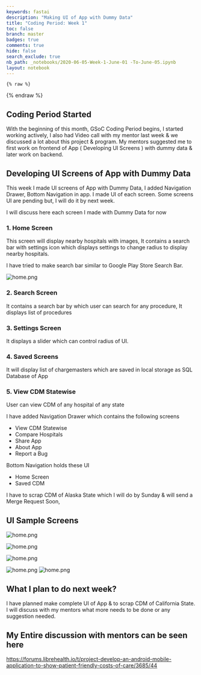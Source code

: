 ```yaml
---
keywords: fastai
description: "Making UI of App with Dummy Data"
title: "Coding Period: Week 1"
toc: false
branch: master
badges: true
comments: true
hide: false
search_exclude: true
nb_path: _notebooks/2020-06-05-Week-1-June-01 -To-June-05.ipynb
layout: notebook
---
```


<!--
#################################################
### THIS FILE WAS AUTOGENERATED! DO NOT EDIT! ###
#################################################
# file to edit: _notebooks/2020-06-05-Week-1-June-01 -To-June-05.ipynb
-->

<div class="container" id="notebook-container">
        
    {% raw %}
    
<div class="cell border-box-sizing code_cell rendered">

</div>
    {% endraw %}

<div class="cell border-box-sizing text_cell rendered"><div class="inner_cell">
<div class="text_cell_render border-box-sizing rendered_html">
<h2 id="Coding-Period-Started">Coding Period Started<a class="anchor-link" href="#Coding-Period-Started"> </a></h2><p>With the beginning of this month, GSoC Coding Period begins, I started working actively, I also had Video call with my mentor last week &amp; we discussed a lot about this project &amp; program. My mentors suggested me to first work on frontend of App ( Developing UI Screens ) with dummy data &amp; later work on backend.</p>
<h2 id="Developing-UI-Screens-of-App-with-Dummy-Data">Developing UI Screens of App with Dummy Data<a class="anchor-link" href="#Developing-UI-Screens-of-App-with-Dummy-Data"> </a></h2><p>This week I made UI screens of App with Dummy Data, I added Navigation Drawer, Bottom Navigation in app. I made UI of each screen. Some screens UI are pending but, I will do it by next week.</p>
<p>I will discuss here each screen I made with Dummy Data for now</p>
<h3 id="1.-Home-Screen">1. Home Screen<a class="anchor-link" href="#1.-Home-Screen"> </a></h3><p>This screen will display nearby hospitals with images, It contains a search bar with settings icon which displays settings to change radius to display nearby hospitals.</p>
<p>I have tried to make search bar similar to Google Play Store Search Bar.</p>
<p><img src="https://raw.githubusercontent.com/Darshpreet2000/My-Blog/master/images/home.png" alt="home.png"></p>
<h3 id="2.-Search-Screen">2. Search Screen<a class="anchor-link" href="#2.-Search-Screen"> </a></h3><p>It contains a search bar by which user can search for any procedure, It displays list of procedures</p>
<h3 id="3.-Settings-Screen">3. Settings Screen<a class="anchor-link" href="#3.-Settings-Screen"> </a></h3><p>It displays a slider which can control radius of UI.</p>
<h3 id="4.-Saved-Screens">4. Saved Screens<a class="anchor-link" href="#4.-Saved-Screens"> </a></h3><p>It will display list of chargemasters which are saved in local storage as SQL Database of App</p>
<h3 id="5.-View-CDM-Statewise">5. View CDM Statewise<a class="anchor-link" href="#5.-View-CDM-Statewise"> </a></h3><p>User can view CDM of any hospital of any state</p>
<p>I have added Navigation Drawer which contains the following screens</p>
<ul>
<li>View CDM Statewise</li>
<li>Compare Hospitals </li>
<li>Share App</li>
<li>About App</li>
<li>Report a Bug</li>
</ul>
<p>Bottom Navigation holds these UI</p>
<ul>
<li>Home Screen </li>
<li>Saved CDM</li>
</ul>
<p>I have to scrap CDM of Alaska State which I will do by Sunday &amp; will send a Merge Request Soon,</p>
<h2 id="UI-Sample-Screens">UI Sample Screens<a class="anchor-link" href="#UI-Sample-Screens"> </a></h2><p><img src="https://raw.githubusercontent.com/Darshpreet2000/My-Blog/master/images/search.png" alt="home.png"></p>
<p><img src="https://raw.githubusercontent.com/Darshpreet2000/My-Blog/master/images/saved.png" alt="home.png"></p>
<p><img src="https://raw.githubusercontent.com/Darshpreet2000/My-Blog/master/images/settings.png" alt="home.png"></p>
<p><img src="https://raw.githubusercontent.com/Darshpreet2000/My-Blog/master/images/drawer.png" alt="home.png">
<img src="https://raw.githubusercontent.com/Darshpreet2000/My-Blog/master/images/view.png" alt="home.png"></p>
<h2 id="What-I-plan-to-do-next-week?">What I plan to do next week?<a class="anchor-link" href="#What-I-plan-to-do-next-week?"> </a></h2><p>I have planned make complete UI of App &amp; to scrap CDM of California State. I will discuss with my mentors what more needs to be done or any suggestion needed.</p>
<h2 id="My-Entire-discussion-with-mentors-can-be-seen-here">My Entire discussion with mentors can be seen here<a class="anchor-link" href="#My-Entire-discussion-with-mentors-can-be-seen-here"> </a></h2><p><a href="https://forums.librehealth.io/t/project-develop-an-android-mobile-application-to-show-patient-friendly-costs-of-care/3685/44">https://forums.librehealth.io/t/project-develop-an-android-mobile-application-to-show-patient-friendly-costs-of-care/3685/44</a></p>

</div>
</div>
</div>
</div>
 

